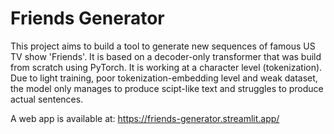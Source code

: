 # Friends Generator

This project aims to build a tool to generate new sequences of famous US TV show 'Friends'. It is based on a decoder-only transformer that was build from scratch using PyTorch. It is working at a character level (tokenization).
Due to light training, poor tokenization-embedding level and weak dataset, the model only manages to produce scipt-like text and struggles to produce actual sentences.

A web app is available at: https://friends-generator.streamlit.app/

